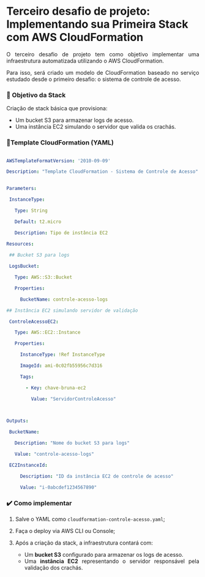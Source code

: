 # Terceiro desafio de projeto: Implementando sua Primeira Stack com AWS CloudFormation 

<div align="justify">

O terceiro desafio de projeto tem como objetivo implementar uma infraestrutura automatizada utilizando o AWS CloudFormation. 

Para isso, será criado um modelo de CloudFormation baseado no serviço estudado desde o primeiro desafio: o sistema de controle de acesso. 

### :dart: Objetivo da Stack 

Criação de stack básica que provisiona: 

 * Um bucket S3 para armazenar logs de acesso.
 * Uma instância EC2 simulando o servidor que valida os crachás. 


 ### :bookmark_tabs:Template CloudFormation (YAML) 

 ```YAML

AWSTemplateFormatVersion: '2010-09-09' 

Description: "Template CloudFormation - Sistema de Controle de Acesso" 
  

Parameters: 

  InstanceType: 

    Type: String 

    Default: t2.micro 

    Description: Tipo de instância EC2 
  
Resources: 

  ## Bucket S3 para logs 

  LogsBucket: 

    Type: AWS::S3::Bucket 

    Properties: 

      BucketName: controle-acesso-logs 

 ## Instância EC2 simulando servidor de validação 

  ControleAcessoEC2: 

    Type: AWS::EC2::Instance 

    Properties: 

      InstanceType: !Ref InstanceType 

      ImageId: ami-0c02fb55956c7d316  

      Tags: 

        - Key: chave-bruna-ec2 

          Value: "ServidorControleAcesso" 

  

Outputs: 

  BucketName: 

    Description: "Nome do bucket S3 para logs" 

    Value: "controle-acesso-logs" 

  EC2InstanceId: 

      Description: "ID da instância EC2 de controle de acesso" 

      Value: "i-0abcdef1234567890" 

 
```

### :heavy_check_mark: Como implementar

1. Salve o YAML como `cloudformation-controle-acesso.yaml`; 

2. Faça o deploy via AWS CLI ou Console; 

3. Após a criação da stack, a infraestrutura contará com: 
 
    *   Um **bucket S3** configurado para armazenar os logs de acesso.  
    * Uma **instância EC2** representando o servidor responsável pela validação dos crachás. 

 </div>
 

